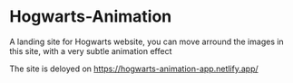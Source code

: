 # Hogwarts-Animation

A landing site for Hogwarts website, you can move arround the images in this site, with a very subtle animation effect


The site is deloyed on https://hogwarts-animation-app.netlify.app/
